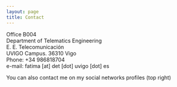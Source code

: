 ```yaml
---
layout: page
title: Contact
---
```

<div id="contact-text">
<p>Office B004 <br>
Department of Telematics Engineering <br>
E. E. Telecomunicación <br>
UVIGO Campus. 36310 Vigo <br>
Phone: +34 986818704 <br>
e-mail: fatima [at] det [dot] uvigo [dot] es 
</p>

<p>You can also contact me on my social networks profiles (top right) </p>
</div>



 
